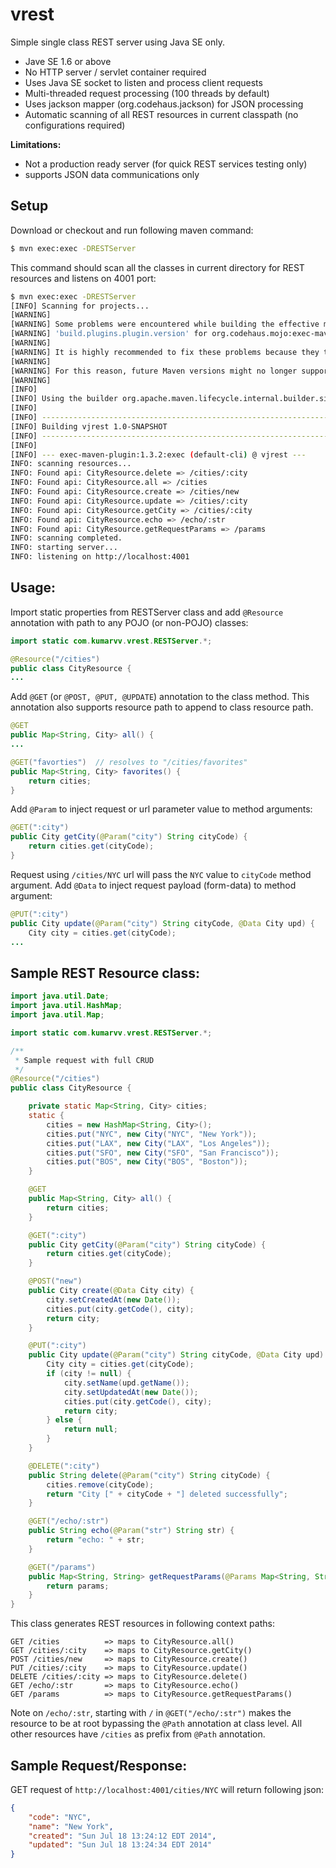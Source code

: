 vrest
=====

Simple single class REST server using Java SE only.

- Jave SE 1.6 or above 
- No HTTP server / servlet container required 
- Uses Java SE socket to listen and process client requests
- Multi-threaded request processing (100 threads by default)
- Uses jackson mapper (org.codehaus.jackson) for JSON processing
- Automatic scanning of all REST resources in current classpath (no configurations required)

<strong>Limitations:</strong> 
- Not a production ready server (for quick REST services testing only) 
- supports JSON data communications only 

Setup
-----

Download or checkout and run following maven command: 

```bash
$ mvn exec:exec -DRESTServer
```

This command should scan all the classes in current directory for REST resources and listens on 4001 port: 

```bash
$ mvn exec:exec -DRESTServer
[INFO] Scanning for projects...
[WARNING] 
[WARNING] Some problems were encountered while building the effective model for vjrest:vjrest:jar:1.0-SNAPSHOT
[WARNING] 'build.plugins.plugin.version' for org.codehaus.mojo:exec-maven-plugin is missing. @ line 29, column 14
[WARNING] 
[WARNING] It is highly recommended to fix these problems because they threaten the stability of your build.
[WARNING] 
[WARNING] For this reason, future Maven versions might no longer support building such malformed projects.
[WARNING] 
[INFO] 
[INFO] Using the builder org.apache.maven.lifecycle.internal.builder.singlethreaded.SingleThreadedBuilder with a thread count of 1
[INFO]                                                                         
[INFO] ------------------------------------------------------------------------
[INFO] Building vjrest 1.0-SNAPSHOT
[INFO] ------------------------------------------------------------------------
[INFO] 
[INFO] --- exec-maven-plugin:1.3.2:exec (default-cli) @ vjrest ---
INFO: scanning resources...
INFO: Found api: CityResource.delete => /cities/:city
INFO: Found api: CityResource.all => /cities
INFO: Found api: CityResource.create => /cities/new
INFO: Found api: CityResource.update => /cities/:city
INFO: Found api: CityResource.getCity => /cities/:city
INFO: Found api: CityResource.echo => /echo/:str
INFO: Found api: CityResource.getRequestParams => /params
INFO: scanning completed.
INFO: starting server...
INFO: listening on http://localhost:4001

```

Usage: 
------

Import static properties from RESTServer class and add <code>@Resource</code> annotation with path to any POJO (or non-POJO) classes: 

```java 
import static com.kumarvv.vrest.RESTServer.*;

@Resource("/cities")
public class CityResource {
...
```

Add <code>@GET</code> (or <code>@POST, @PUT, @UPDATE</code>) annotation to the class method. This annotation also supports resource path to append to class resource path. 

```java 
@GET
public Map<String, City> all() {
...

@GET("favorties")  // resolves to "/cities/favorites"
public Map<String, City> favorites() {
	return cities;
}
```

Add <code>@Param</code> to inject request or url parameter value to method arguments: 

```java
@GET(":city")
public City getCity(@Param("city") String cityCode) {
	return cities.get(cityCode);
}
```

Request using <code>/cities/NYC</code> url will pass the <code>NYC</code> value to <code>cityCode</code> method argument. 
Add <code>@Data</code> to inject request payload (form-data) to method argument: 

```java
@PUT(":city")
public City update(@Param("city") String cityCode, @Data City upd) {
	City city = cities.get(cityCode);
...
```


Sample REST Resource class: 
---------------------------

```java
import java.util.Date;
import java.util.HashMap;
import java.util.Map;

import static com.kumarvv.vrest.RESTServer.*;

/**
 * Sample request with full CRUD
 */
@Resource("/cities")
public class CityResource {

	private static Map<String, City> cities;
	static {
		cities = new HashMap<String, City>();
		cities.put("NYC", new City("NYC", "New York"));
		cities.put("LAX", new City("LAX", "Los Angeles"));
		cities.put("SFO", new City("SFO", "San Francisco"));
		cities.put("BOS", new City("BOS", "Boston"));
	}

	@GET
	public Map<String, City> all() {
		return cities;
	}

	@GET(":city")
	public City getCity(@Param("city") String cityCode) {
		return cities.get(cityCode);
	}

	@POST("new")
	public City create(@Data City city) {
		city.setCreatedAt(new Date());
		cities.put(city.getCode(), city);
		return city;
	}

	@PUT(":city")
	public City update(@Param("city") String cityCode, @Data City upd) {
		City city = cities.get(cityCode);
		if (city != null) {
			city.setName(upd.getName());
			city.setUpdatedAt(new Date());
			cities.put(city.getCode(), city);
			return city;
		} else {
			return null;
		}
	}

	@DELETE(":city")
	public String delete(@Param("city") String cityCode) {
		cities.remove(cityCode);
		return "City [" + cityCode + "] deleted successfully";
	}

	@GET("/echo/:str")
	public String echo(@Param("str") String str) {
		return "echo: " + str;
	}

	@GET("/params")
	public Map<String, String> getRequestParams(@Params Map<String, String> params) {
		return params;
	}
}
```

This class generates REST resources in following context paths: 
```
GET /cities          => maps to CityResource.all() 
GET /cities/:city    => maps to CityResource.getCity()
POST /cities/new     => maps to CityResource.create() 
PUT /cities/:city    => maps to CityResource.update() 
DELETE /cities/:city => maps to CityResource.delete() 
GET /echo/:str       => maps to CityResource.echo() 
GET /params          => maps to CityResource.getRequestParams()
```
Note on <code>/echo/:str</code>, starting with <code>/</code> in <code>@GET("/echo/:str")</code> makes the resource to be at root bypassing the <code>@Path</code> annotation at class level. All other resources have <code>/cities</code> as prefix from <code>@Path</code> annotation. 


Sample Request/Response: 
--------------

GET request of <code>http://localhost:4001/cities/NYC</code> will return following json: 
```json
{
    "code": "NYC",
    "name": "New York",
    "created": "Sun Jul 18 13:24:12 EDT 2014",
    "updated": "Sun Jul 18 13:24:34 EDT 2014"
}
```



